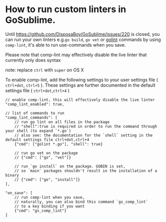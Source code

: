 How to run custom linters in GoSublime.
=============================

Until https://github.com/DisposaBoy/GoSublime/issues/220 is closed, you can run your own linters e.g.`go build`, `go vet` or [golint](https://github.com/golang/lint) commands by using `comp-lint`, it's able to run use-commands when you save.

Please note that comp-lint may effectively disable the live linter that currently only does syntax 

note: replace `ctrl` with `super` on OS X

To enable comp-lint, add the following settings to your user settings file ( `ctrl+dot`, `ctrl+5` ). These settings are further documented in the default settings file ( `ctrl+dot`,`ctrl+4` )


	// enable comp-lint, this will effectively disable the live linter
	"comp_lint_enabled": true,

	// list of commands to run
	"comp_lint_commands": [
		// run go lint on all files in the package
		// "shell":true is required in order to run the command through your shell (to expand `*.go`)
		// also see: the documentation for the `shell` setting in the default settings file ctrl+dot,ctrl+4
		{"cmd": ["golint *.go"], "shell": true}
		
		// run go vet on the package
		// {"cmd": ["go", "vet"]}

		// run `go install` on the package. GOBIN is set,
		// so `main` packages shouldn't result in the installation of a binary
		// {"cmd": ["go", "install"]}
	],
	
	"on_save": [
		// run comp-lint when you save,
		// naturally, you can also bind this command `gs_comp_lint`
		// to a key binding if you want
		{"cmd": "gs_comp_lint"}
	]


